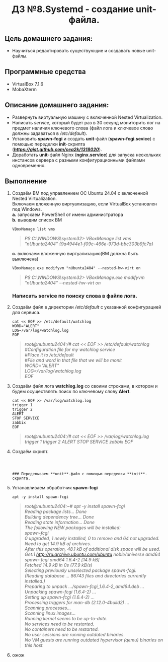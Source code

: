 <h1 align="center">ДЗ №8.Systemd - создание unit-файла.</h1>

## Цель домашнего задания:
+ Научиться редактировать существующие и создавать новые unit-файлы.
## Программные средства
+ VirtualBox 7.1.6
+ MobaXterm
## Описание домашнего задания:
   + Развернуть виртуальную машину с включенной Nested Virtualization.
   + Написать *service*, который будет раз в 30 секунд мониторить лог на предмет наличия ключевого слова (файл лога и ключевое слово должны задаваться в */etc/default*).
   + Установить **spawn-fcgi** и создать **unit**-файл (**spawn-fcgi.sevice**) с помощью переделки **init**-скрипта (***https://gist.github.com/cea2k/1318020***).
   + Доработать **unit**-файл Nginx (**nginx.service**) для запуска нескольких инстансов сервера с разными конфигурационными файлами одновременно.

## Выполнение
1. Создаём ВМ под управлением ОС Ubuntu 24.04 с включенной Nested Virtualization.   
   Включаем вложенную виртуализацию, если VirtualBox установлен под Windows.   
   **a.** запускаем PowerShell от имени администратора       
   **b.** выводим список ВМ      
      ```
      VBoxManage list vms
      ```
      >*PS C:\WINDOWS\system32> VBoxManage list vms   
"nUbunta2404" {9a4944e1-f09c-466e-973d-bbc303b9fc7a}*   
      
   **c.** включаем вложенную виртуализацию(ВМ должна быть выключена)    
      ```
      VBoxManage.exe modifyvm "nUbunta2404" --nested-hw-virt on
      ```
      >*PS C:\WINDOWS\system32> VBoxManage.exe modifyvm "nUbunta2404" --nested-hw-virt on*
      
   ### Написать service по поиску слова в файле лога.

2. Cоздаём файл в директории */etc/default* с указанной конфигурацией для сервиса.
   ```
   cat << EOF >> /etc/default/watchlog
   WORD="ALERT"
   LOG=/var/log/watchlog.log
   EOF
   ```
   >*root@nubuntu2404:/# cat << EOF >> /etc/default/watchlog   
   #Configuration file for my watchlog service    
   #Place it to /etc/default    
   #File and word in that file that we will be monit    
   WORD="ALERT"    
   LOG=/var/log/watchlog.log    
   EOF*
3. Создаём файл лога **watchlog.log** со своими строками, в котором и будем осуществлять поиск по ключевому слову **Alert**.
   ```
   cat << EOF >> /var/log/watchlog.log    
   trigger 1
   trigger 2
   ALERT
   STOP SERVICE
   zabbix
   EOF
   ```
   >*root@nubuntu2404:/# cat << EOF >> /var/log/watchlog.log    
   trigger 1
   trigger 2
   ALERT
   STOP SERVICE
   zabbix
   EOF*
4. Создаём скрипт.
   ```
      


   ### Переделываем **unit**-файл с помощью переделки **init**-скрипта.
   
6. Устанавливаем обработчик **spawn-fcgi**
   ```
   apt -y install spawn-fcgi
   ```
   >*root@nubuntu2404:~# apt -y install spawn-fcgi   
Reading package lists... Done   
Building dependency tree... Done   
Reading state information... Done   
The following NEW packages will be installed:   
  spawn-fcgi   
0 upgraded, 1 newly installed, 0 to remove and 64 not upgraded.   
Need to get 14.9 kB of archives.   
After this operation, 48.1 kB of additional disk space will be used.   
Get:1 http://ru.archive.ubuntu.com/ubuntu noble/universe amd64 spawn-fcgi amd64 1.6.4-2 [14.9 kB]    
Fetched 14.9 kB in 0s (77.9 kB/s)    
Selecting previously unselected package spawn-fcgi.    
(Reading database ... 86743 files and directories currently installed.)    
Preparing to unpack .../spawn-fcgi_1.6.4-2_amd64.deb ...    
Unpacking spawn-fcgi (1.6.4-2) ...    
Setting up spawn-fcgi (1.6.4-2) ...    
Processing triggers for man-db (2.12.0-4build2) ...    
Scanning processes...     
Scanning linux images...    
Running kernel seems to be up-to-date.     
No services need to be restarted.     
No containers need to be restarted.    
No user sessions are running outdated binaries.    
No VM guests are running outdated hypervisor (qemu) binaries on this host.*    

   


7. ожож


